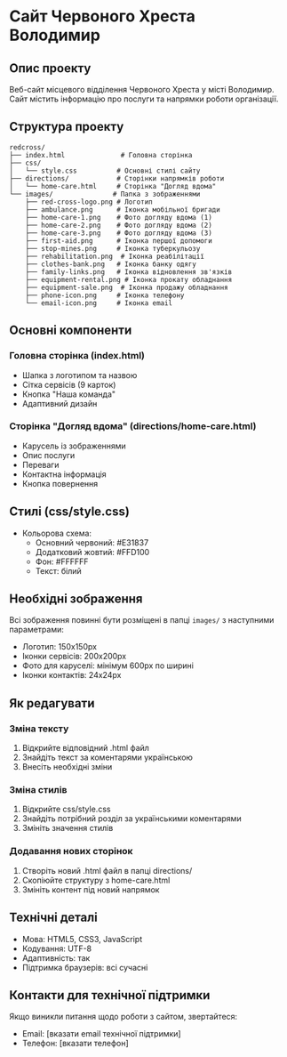 # Сайт Червоного Хреста Володимир

## Опис проекту
Веб-сайт місцевого відділення Червоного Хреста у місті Володимир. Сайт містить інформацію про послуги та напрямки роботи організації.

## Структура проекту
```
redcross/
├── index.html              # Головна сторінка
├── css/
│   └── style.css          # Основні стилі сайту
├── directions/            # Сторінки напрямків роботи
│   └── home-care.html     # Сторінка "Догляд вдома"
└── images/               # Папка з зображеннями
    ├── red-cross-logo.png # Логотип
    ├── ambulance.png      # Іконка мобільної бригади
    ├── home-care-1.png    # Фото догляду вдома (1)
    ├── home-care-2.png    # Фото догляду вдома (2)
    ├── home-care-3.png    # Фото догляду вдома (3)
    ├── first-aid.png      # Іконка першої допомоги
    ├── stop-mines.png     # Іконка туберкульозу
    ├── rehabilitation.png  # Іконка реабілітації
    ├── clothes-bank.png   # Іконка банку одягу
    ├── family-links.png   # Іконка відновлення зв'язків
    ├── equipment-rental.png # Іконка прокату обладнання
    ├── equipment-sale.png  # Іконка продажу обладнання
    ├── phone-icon.png     # Іконка телефону
    └── email-icon.png     # Іконка email
```

## Основні компоненти

### Головна сторінка (index.html)
- Шапка з логотипом та назвою
- Сітка сервісів (9 карток)
- Кнопка "Наша команда"
- Адаптивний дизайн

### Сторінка "Догляд вдома" (directions/home-care.html)
- Карусель із зображеннями
- Опис послуги
- Переваги
- Контактна інформація
- Кнопка повернення

## Стилі (css/style.css)
- Кольорова схема:
  - Основний червоний: #E31837
  - Додатковий жовтий: #FFD100
  - Фон: #FFFFFF
  - Текст: білий

## Необхідні зображення
Всі зображення повинні бути розміщені в папці `images/` з наступними параметрами:
- Логотип: 150x150px
- Іконки сервісів: 200x200px
- Фото для каруселі: мінімум 600px по ширині
- Іконки контактів: 24x24px

## Як редагувати

### Зміна тексту
1. Відкрийте відповідний .html файл
2. Знайдіть текст за коментарями українською
3. Внесіть необхідні зміни

### Зміна стилів
1. Відкрийте css/style.css
2. Знайдіть потрібний розділ за українськими коментарями
3. Змініть значення стилів

### Додавання нових сторінок
1. Створіть новий .html файл в папці directions/
2. Скопіюйте структуру з home-care.html
3. Змініть контент під новий напрямок

## Технічні деталі
- Мова: HTML5, CSS3, JavaScript
- Кодування: UTF-8
- Адаптивність: так
- Підтримка браузерів: всі сучасні

## Контакти для технічної підтримки
Якщо виникли питання щодо роботи з сайтом, звертайтеся:
- Email: [вказати email технічної підтримки]
- Телефон: [вказати телефон]
